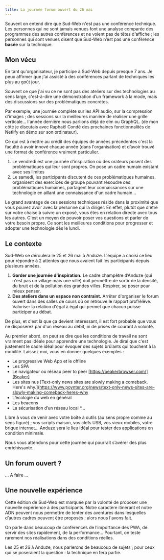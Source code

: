```yaml
---
title: La journée forum ouvert du 26 mai
---
```


Souvent on entend dire que Sud-Web n'est pas une conférence technique. Les personnes qui ne sont jamais venues font une analyse comparée des programmes des autres conférences et ne voient pas de têtes d'affiche ; les personnes qui sont venues disent que Sud-Web n’est pas une conférence **basée** sur la technique.

## Mon vécu

En tant qu'organisateur, je participe à Sud-Web depuis presque 7 ans. Je peux affirmer que j'ai assisté à des conférences parlant de techniques les plus au goût jour.

Souvent ce que j'ai vu ce ne sont pas des ateliers sur des technologies au sens large, c'est-à-dire une démonstration d’un framework à la mode, mais des discussions sur des problématiques concrètes.

Par exemple, une journée complète sur les API audio, sur la compression d'images ; des sessions sur la meilleures manière de réaliser une grille verticale… l'année dernière nous parlions déjà de elm ou GraphQL. (de mon côté je discutais avec Raphaël Condé des prochaines fonctionnalités de Netlify en démo sur son ordinateur).

Ce qui est à mettre au crédit des équipes de années précédentes c'est la faculté à avoir innové chaque année (dans l'organisation) et d’avoir trouvé une format de conférence vraiment particulier.

1. Le vendredi est une journée d'inspiration où des orateurs posent des problématiques qui leur sont propres. On pose un cadre humain existant avec ses limites
2. Le samedi, les participants discutent de ces problématiques humaines, organisent des exercices de groupe pouvant résoudre ces problématiques humaines, partagent leur connaissances sur une technologie en aillant une connaissance d'un cadre humain…

Le grand avantage de ces sessions techniques réside dans la proximité que vous pouvez avoir avec la personne qui la diriger. En effet, plutôt que d'être sur votre chaise à suivre un exposé, vous êtes en relation directe avec tous les autres. C'est un moyen de pouvoir poser vos questions et parler de votre besoin propre. Ce sont les meilleures conditions pour progresser et adopter une technologie dès le lundi.

## Le contexte

Sud-Web se déroulera le 25 et 26 mai à Anduze. L'équipe a choisi ce lieu pour répondre à 2 attentes que nous avaient fait les participants depuis plusieurs années.

1. **Garder une journée d'inspiration.** Le cadre champêtre d’Anduze (qui n'est pas un village mais une ville) doit permettre de sortir de la densité, du bruit et de la pollution des grandes villes. Respirer, se poser pour mieux penser.
2. **Des ateliers dans un espace non contraint.** Arrêter d'organiser le forum ouvert dans des salles de cours où on retrouve le rapport prof/élève. Valoriser la relation d'égal à égal qui permet que chacun puisse participer au débat.

De plus, et c'est là que ça devient intéressant, il est fort probable que vous ne disposerez par d'un réseau au débit, ni de prises de courant à volonté.

Au premier abord, on peut se dire que les conditions de travail ne sont vraiment pas idéale pour apprendre une technologie. Je dirai que c'est justement le cadre idéal pour évoquer des sujets brûlants qui touchent à la mobilité. Laissez moi, vous en donner quelques exemples :

* Le progressive Web App et le offline
* Les SPA
* Le navigateur ou réseau peer to peer [https://beakerbrowser.com/](Beaker)
* Les sites nus [Text-only news sites are slowly making a comeback. Here's why.](https://www.poynter.org/news/text-only-news-sites-are-slowly-making-comeback-heres-why
* L’écologie du web en général
* Les beacons
* La sécurisation d’un réseau local
*...

Libre à vous de venir avec votre boîte à outils (au sens propre comme au sens figuré) ; vos scripts maison, vos clefs USB, vos vieux mobiles, votre brique internet… Anduze sera le lieu idéal pour tester des applications en condition minimale.

Nous vous attendons pour cette journée qui pourrait s’avérer des plus enrichissante.

## Un forum ouvert ?

… A faire …

## Une nouvelle expérience

Cette édition de Sud-Web est marquée par la volonté de proposer une nouvelle expérience à des participants. Notre caractère itinérant et notre ADN peuvent nous permettre de tenter des aventures dans lesquelles d’autres cadres peuvent être proposés ; alors nous l'avons fait.

On parle dans beaucoup de conférences de l’importance des PWA, de servir des sites rapidement, de la performance… Pourtant, on teste rarement nos réalisations dans des conditions réelles.

Les 25 et 26 à Anduze, nous parlerons de beaucoup de sujets ; pour ceux qui se poseraient la question : la technique en fera partie.
